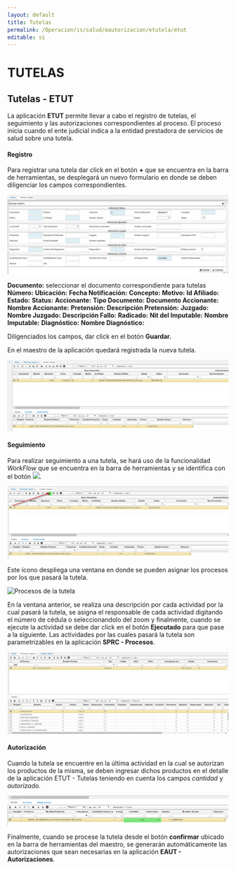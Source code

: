 ```yaml
---
layout: default
title: Tutelas
permalink: /Operacion/is/salud/eautorizacion/etutela/etut
editable: si
---
```


# TUTELAS

## Tutelas - ETUT

La aplicación **ETUT** permite llevar a cabo el registro de tutelas, el seguimiento y las autorizaciones correspondientes al proceso. El proceso inicia cuando el ente judicial indica a la entidad prestadora de servicios de salud sobre una tutela.

#### **Registro**

Para registrar una tutela dar click en el botón **+** que se encuentra en la barra de herramientas, se desplegará un nuevo formulario en donde se deben diligenciar los campos correspondientes.

![Nuevo formulario ETUT - Tutelas](ETUT1.png)

**Documento:** seleccionar el documento correspondiente para tutelas
**Número:**
**Ubicación:**
**Fecha Notificación:**
**Concepto:**
**Motivo:**
**Id Afiliado:**
**Estado:**
**Status:**
**Accionante:**
**Tipo Documento:**
**Documento Accionante:**
**Nombre Accionante:**
**Pretensión:**
**Descripción Pretensión:**
**Juzgado:**
**Nombre Juzgado:**
**Descripción Fallo:**
**Radicado:**
**Nit del Imputable:**
**Nombre Imputable:**
**Diagnóstico:**
**Nombre Diagnóstico:**


Diligenciados los campos, dar click en el botón **Guardar.**

En el maestro de la aplicación quedará registrada la nueva tutela.

![Registro de nueva tutela](ETUT2.png)

#### **Seguimiento**

Para realizar seguimiento a una tutela, se hará uso de la funcionalidad _WorkFlow_ que se encuentra en la barra de herramientas y se identifica con el botón ![](Workflow.png).

![Botón WorkFlow](Workflow2.png)

Este ícono despliega una ventana en donde se pueden asignar los procesos por los que pasará la tutela.

![Procesos de la tutela](Procesostutela.png)

En la ventana anterior, se realiza una descripción por cada actividad por la cual pasará la tutela, se asigna el responsable de cada actividad digitando el número de cédula o seleccionandolo del zoom y finalmente, cuando se ejecute la actividad se debe dar click en el botón **Ejecutado** para que pase a la siguiente.
Las actividades por las cuales pasará la tutela son parametrizables en la aplicación **SPRC - Procesos**.

![SPRC-Procesos](SPRC.png)

#### **Autorización**

Cuando la tutela se encuentre en la última actividad en la cual se autorizan los productos de la misma, se deben ingresar dichos productos en el detalle de la aplicación ETUT - Tutelas teniendo en cuenta los campos _cantidad_ y _autorizado._

![](productosetut.png)

Finalmente, cuando se procese la tutela desde el botón **confirmar** ubicado en la barra de herramientas del maestro, se generarán automáticamente las autorizaciones que sean necesarias en la aplicación **EAUT - Autorizaciones**.
